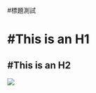 #標題測試

#This is an H1
=============

#This is an H2
-------------

<img src="https://devskyway605.github.io/web20250401/images/bg-001.jpg" >
